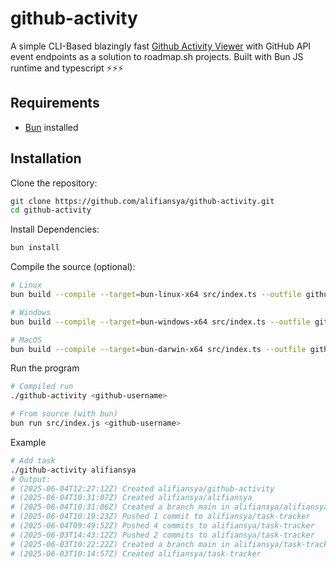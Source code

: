 # github-activity
A simple CLI-Based blazingly fast [Github Activity Viewer](https://roadmap.sh/projects/github-activity) with GitHub API event endpoints as a solution to roadmap.sh projects. Built with Bun JS runtime and typescript ⚡⚡⚡

## Requirements
- [Bun](https://bun.sh/) installed

## Installation

Clone the repository:

```bash
git clone https://github.com/alifiansya/github-activity.git
cd github-activity
```

Install Dependencies:

```bash
bun install
```

Compile the source (optional):
```bash
# Linux
bun build --compile --target=bun-linux-x64 src/index.ts --outfile github-activity

# Windows
bun build --compile --target=bun-windows-x64 src/index.ts --outfile github-activity

# MacOS
bun build --compile --target=bun-darwin-x64 src/index.ts --outfile github-activity
```

Run the program
```bash
# Compiled run
./github-activity <github-username>

# From source (with bun)
bun run src/index.js <github-username>
```

Example
```bash
# Add task
./github-activity alifiansya
# Output: 
# (2025-06-04T12:27:12Z) Created alifiansya/github-activity
# (2025-06-04T10:31:07Z) Created alifiansya/alifiansya
# (2025-06-04T10:31:06Z) Created a branch main in alifiansya/alifiansya
# (2025-06-04T10:19:23Z) Pushed 1 commit to alifiansya/task-tracker
# (2025-06-04T09:49:52Z) Pushed 4 commits to alifiansya/task-tracker
# (2025-06-03T14:43:12Z) Pushed 2 commits to alifiansya/task-tracker
# (2025-06-03T10:22:22Z) Created a branch main in alifiansya/task-tracker
# (2025-06-03T10:14:57Z) Created alifiansya/task-tracker
```